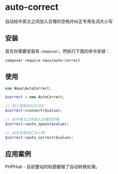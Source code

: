 # auto-correct
自动给中英文之间加入合理的空格并纠正专用名词大小写

## 安装
首先你需要安装有 `composer`，然执行下面的命令安装：
```
composer require naux/auto-correct
```

## 使用
```php
use Naux\AutoCorrect;

$correct = new AutoCorrect;

// 加入空格并纠正词汇
$correct->convert($value);

// 在中英文之间加入合理的空格
$correct->auto_space($value);

// 纠正专用词汇大小写
$correct->auto_correct($value);
```

## 应用案例

PHPHub - 目前整站的标题都做了自动转换处理。

